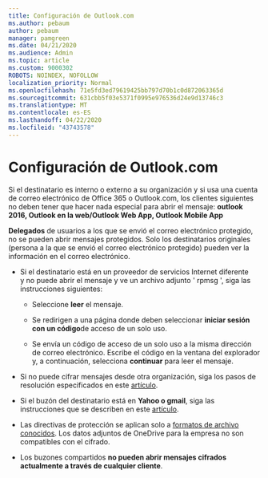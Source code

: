 ```yaml
---
title: Configuración de Outlook.com
ms.author: pebaum
author: pebaum
manager: pamgreen
ms.date: 04/21/2020
ms.audience: Admin
ms.topic: article
ms.custom: 9000302
ROBOTS: NOINDEX, NOFOLLOW
localization_priority: Normal
ms.openlocfilehash: 71e5fd3ed79619425bb797d70b1c0d872063365d
ms.sourcegitcommit: 631cbb5f03e5371f0995e976536d24e9d13746c3
ms.translationtype: MT
ms.contentlocale: es-ES
ms.lasthandoff: 04/22/2020
ms.locfileid: "43743578"
---
```

# <a name="settings-in-outlookcom"></a>Configuración de Outlook.com

Si el destinatario es interno o externo a su organización y si usa una cuenta de correo electrónico de Office 365 o Outlook.com, los clientes siguientes no deben tener que hacer nada especial para abrir el mensaje: **outlook 2016, Outlook en la web/Outlook Web App, Outlook Mobile App**

**Delegados** de usuarios a los que se envió el correo electrónico protegido, no se pueden abrir mensajes protegidos. Solo los destinatarios originales (persona a la que se envió el correo electrónico protegido) pueden ver la información en el correo electrónico.

- Si el destinatario está en un proveedor de servicios Internet diferente y&nbsp;no puede abrir el mensaje y ve un archivo adjunto ' rpmsg ', siga las instrucciones siguientes:
    
    - Seleccione **leer** el mensaje.
    
    - Se redirigen a una página donde deben seleccionar **iniciar sesión con un código**de acceso de un solo uso.
    
    - Se envía un código de acceso de un solo uso a la misma dirección de correo electrónico. Escribe el código en la ventana del explorador y, a continuación, selecciona **continuar** para leer el mensaje.

- Si no puede cifrar mensajes desde otra organización, siga los pasos de resolución especificados en este [artículo](https://support.office.com/article/known-issues-opening-irm-protected-emails-sent-from-users-in-other-office-365-organizations-0dec0593-a05d-4aa2-8445-9311ebab3164).

- Si el buzón del destinatario está en **Yahoo o gmail**, siga las instrucciones</span> que se describen en este [artículo](https://support.office.com/article/how-do-i-open-a-protected-message-1157a286-8ecc-4b1e-ac43-2a608fbf3098).

- Las directivas de protección se aplican solo a [formatos de archivo conocidos](https://docs.microsoft.com/azure/information-protection/rms-client/client-admin-guide-file-types). Los datos adjuntos de OneDrive para la empresa no son compatibles con el cifrado.

- Los buzones compartidos **no pueden abrir mensajes cifrados actualmente a través de cualquier cliente**. 
